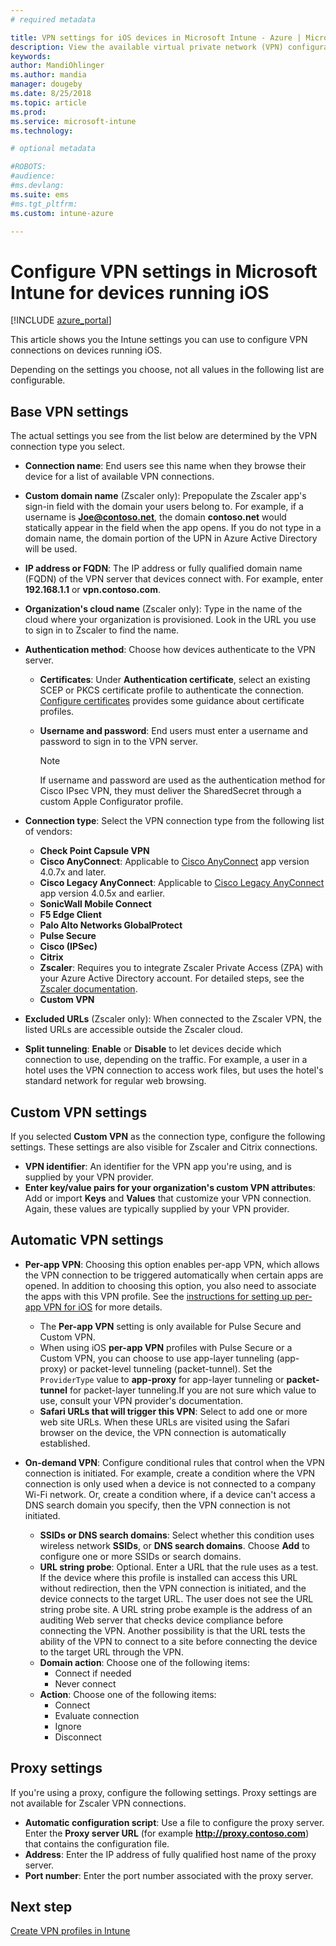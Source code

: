 ```yaml
---
# required metadata

title: VPN settings for iOS devices in Microsoft Intune - Azure | Microsoft Docs
description: View the available virtual private network (VPN) configuration settings, including the connection details, authentication methods, and split tunneling in the base settings; the custom VPN settings with the identifier, and the key and value pairs; the per-app VPN settings that include Safari URLs, and on-demand VPNs with SSIDs or DNS search domains; and the proxy settings to include a configuration script, IP or FQDN address, and TCP port in Microsoft Intune on devices running iOS.
keywords:
author: MandiOhlinger
ms.author: mandia
manager: dougeby
ms.date: 8/25/2018
ms.topic: article
ms.prod:
ms.service: microsoft-intune
ms.technology:

# optional metadata

#ROBOTS:
#audience:
#ms.devlang:
ms.suite: ems
#ms.tgt_pltfrm:
ms.custom: intune-azure

---
```


# Configure VPN settings in Microsoft Intune for devices running iOS

[!INCLUDE [azure_portal](./includes/azure_portal.md)]

This article shows you the Intune settings you can use to configure VPN connections on devices running iOS.

Depending on the settings you choose, not all values in the following list are configurable.

## Base VPN settings
The actual settings you see from the list below are determined by the VPN connection type you select.  
- **Connection name**: End users see this name when they browse their device for a list of available VPN connections.
- **Custom domain name** (Zscaler only): Prepopulate the Zscaler app's sign-in field with the domain your users belong to. For example, if a username is **Joe@contoso.net**, the domain **contoso.net** would statically appear in the field when the app opens. If you do not type in a domain name, the domain portion of the UPN in Azure Active Directory will be used.
- **IP address or FQDN**: The IP address or fully qualified domain name (FQDN) of the VPN server that devices connect with. For example, enter **192.168.1.1** or **vpn.contoso.com**. 
- **Organization's cloud name** (Zscaler only): Type in the name of the cloud where your organization is provisioned. Look in the URL you use to sign in to Zscaler to find the name.  
- **Authentication method**: Choose how devices authenticate to the VPN server. 
  - **Certificates**: Under **Authentication certificate**, select an existing SCEP or PKCS certificate profile to authenticate the connection. [Configure certificates](certificates-configure.md) provides some guidance about certificate profiles.
  - **Username and password**: End users must enter a username and password to sign in to the VPN server.  

    > [!NOTE]
    > If username and password are used as the authentication method for Cisco IPsec VPN, they must deliver the SharedSecret through a custom Apple Configurator profile.
  
- **Connection type**: Select the VPN connection type from the following list of vendors:
  - **Check Point Capsule VPN**
  - **Cisco AnyConnect**: Applicable to [Cisco AnyConnect](https://itunes.apple.com/app/cisco-anyconnect/id1135064690) app version 4.0.7x and later.
  - **Cisco Legacy AnyConnect**: Applicable to [Cisco Legacy AnyConnect](https://itunes.apple.com/app/cisco-legacy-anyconnect/id392790924) app version 4.0.5x and earlier.
  - **SonicWall Mobile Connect**
  - **F5 Edge Client**
  - **Palo Alto Networks GlobalProtect**
  - **Pulse Secure**
  - **Cisco (IPSec)**
  - **Citrix**
  - **Zscaler**: Requires you to integrate Zscaler Private Access (ZPA) with your Azure Active Directory account. For detailed steps, see the [Zscaler documentation](https://help.zscaler.com/zpa/configuration-example-microsoft-azure-ad#Azure_UserSSO). 
  - **Custom VPN**    

* **Excluded URLs** (Zscaler only): When connected to the Zscaler VPN, the listed URLs are accessible outside the Zscaler cloud. 

- **Split tunneling**: **Enable** or **Disable** to let devices decide which connection to use, depending on the traffic. For example, a user in a hotel uses the VPN connection to access work files, but uses the hotel's standard network for regular web browsing.   

## Custom VPN settings

If you selected **Custom VPN** as the connection type, configure the following settings. These settings are also visible for Zscaler and Citrix connections.

- **VPN identifier**: An identifier for the VPN app you're using, and is supplied by your VPN provider.
- **Enter key/value pairs for your organization's custom VPN attributes**: Add or import **Keys** and **Values** that customize your VPN connection. Again, these values are typically supplied by your VPN provider.

## Automatic VPN settings

- **Per-app VPN**: Choosing this option enables per-app VPN, which allows the VPN connection to be triggered automatically when certain apps are opened. In addition to choosing this option, you also need to associate the apps with this VPN profile. See the [instructions for setting up per-app VPN for iOS](vpn-setting-configure-per-app.md) for more details. 
  - The **Per-app VPN** setting is only available for Pulse Secure and Custom VPN.
  - When using iOS **per-app VPN** profiles with Pulse Secure or a Custom VPN, you can choose to use app-layer tunneling (app-proxy) or packet-level tunneling (packet-tunnel). Set the `ProviderType` value to **app-proxy** for app-layer tunneling or **packet-tunnel** for packet-layer tunneling.If you are not sure which value to use, consult your VPN provider's documentation. 
  - **Safari URLs that will trigger this VPN**: Select to add one or more web site URLs. When these URLs are visited using the Safari browser on the device, the VPN connection is automatically established.

- **On-demand VPN**: Configure conditional rules that control when the VPN connection is initiated. For example, create a condition where the VPN connection is only used when a device is not connected to a company Wi-Fi network. Or, create a condition where, if a device can't access a DNS search domain you specify, then the VPN connection is not initiated.

  - **SSIDs or DNS search domains**: Select whether this condition uses wireless network **SSIDs**, or **DNS search domains**. Choose **Add** to configure one or more SSIDs or search domains.
  - **URL string probe**: Optional. Enter a URL that the rule uses as a test. If the device where this profile is installed can access this URL without redirection, then the VPN connection is initiated, and the device connects to the target URL. The user does not see the URL string probe site. A URL string probe example is the address of an auditing Web server that checks device compliance before connecting the VPN. Another possibility is that the URL tests the ability of the VPN to connect to a site before connecting the device to the target URL through the VPN.
  - **Domain action**: Choose one of the following items:
    - Connect if needed
    - Never connect
  - **Action**: Choose one of the following items:
    - Connect
    - Evaluate connection
    - Ignore
    - Disconnect

## Proxy settings
If you're using a proxy, configure the following settings. Proxy settings are not available for Zscaler VPN connections.  

- **Automatic configuration script**: Use a file to configure the proxy server. Enter the **Proxy server URL** (for example **http://proxy.contoso.com**) that contains the configuration file.
- **Address**: Enter the IP address of fully qualified host name of the proxy server.
- **Port number**: Enter the port number associated with the proxy server.

## Next step
[Create VPN profiles in Intune](vpn-settings-configure.md)  
